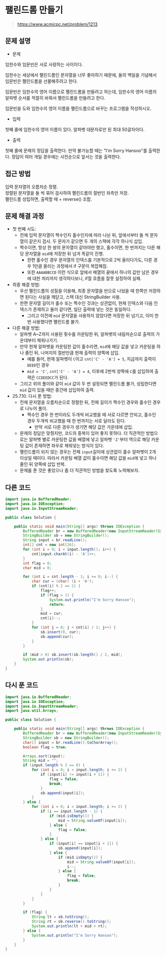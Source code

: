 # 팰린드롬 만들기

> https://www.acmicpc.net/problem/1213

## 문제 설명

- 문제

임한수와 임문빈은 서로 사랑하는 사이이다.

임한수는 세상에서 팰린드롬인 문자열을 너무 좋아하기 때문에, 둘의 백일을 기념해서 임문빈은 팰린드롬을 선물해주려고 한다.

임문빈은 임한수의 영어 이름으로 팰린드롬을 만들려고 하는데, 임한수의 영어 이름의 알파벳 순서를 적절히 바꿔서 팰린드롬을 만들려고 한다.

임문빈을 도와 임한수의 영어 이름을 팰린드롬으로 바꾸는 프로그램을 작성하시오.

- 입력

첫째 줄에 임한수의 영어 이름이 있다. 알파벳 대문자로만 된 최대 50글자이다.

- 출력

첫째 줄에 문제의 정답을 출력한다. 만약 불가능할 때는 "I'm Sorry Hansoo"를 출력한다. 정답이 여러 개일 경우에는 사전순으로 앞서는 것을 출력한다.

## 접근 방법

입력 문자열의 오름차순 정렬.  
정렬된 문자열을 둘 씩 묶어 검사하여 팰린드롬의 절반인 좌측만 저장.  
팰린드롬 성립하면, 출력할 때 + reverse() 조합.

## 문제 해결 과정

- 첫 번째 시도:
    - 전체 입력 문자열이 짝수인지 홀수인지에 따라 나뉜 뒤, 앞에서부터 둘 씩 문자열이 같은지 검사. 두 문자가 같으면 두 개의 스택에 각각 하나식 삽입.
    - 짝수이면, 항상 한 쌍의 문자열이 같아야만 했고, 홀수이면, 한 번까지는 다른 해당 문자열을 `mid`에 저장한 뒤 넘겨 똑같이 진행.
        - 한편 홀수인 경우 문자열의 인덱스를 기본적으로 2씩 올리다가도, 다른 경우 1만큼 올리는 과정에서 if 구문이 복잡해짐.
        - 또한 `AAAABBCCD` 이런 식으로 앞에서 배열의 끝에서 하나의 값만 남은 경우에 대한 처리까지 생각하다보니, if절 흐름을 잘못 설정하여 실패.
- 최종 해결 방법:
    - 우선 팰린드롬의 성질을 이용해, 최종 문자열을 반으로 나눴을 때 한쪽만 저장하면 된다는 사실을 깨닫고, 스택 대신 StringBuilder 사용.
    - 한편 문자열 길이가 홀수 또는 짝수인 것과는 상관없이, 현재 인덱스와 다음 인덱스가 존재하고 둘이 같다면, 일단 출력에 넣는 것은 동일하다.
        - 그리고 이전에 `mid` 문자열을 사용하지 않았다면 저장한 뒤 넘기고, 이미 한 번 사용했다면 팰린드롬 불가.
- 다른 해결 방법:
    - 알파벳 A~Z까지 사용된 횟수를 카운팅한 뒤, 알파벳의 내림차순으로 출력의 가운데부터 채워나가기.
    - 만약 현재 알파벳을 카운팅한 값이 홀수라면, `mid`에 해당 값을 넣고 카운팅을 하나 줄인 뒤, 나머지의 절반만큼 현재 출력의 양쪽에 삽입.
        - 예를 들어, 현재 알파벳이 `C`이고 `cnt['C' - 'A'] = 5`, 지금까지 출력이 `DEED`인 경우
        - `mid = 'C'`, `cnt['C' - 'A'] = 4`, 이후에 2번씩 양쪽에 `C`를 삽입하여 출력은 `CCDEEDCC`가 된다.
    - 그리고 위의 풀이와 같이 `mid` 값이 두 번 설정되면 팰린드롬 불가, 성립한다면 `mid` 값이 있을 때만 중간에 삽입하여 출력.
- 25.7.10. 다시 푼 방법:
    - 전체 문자열을 오름차순으로 정렬한 뒤, 전체 길이가 짝수인 경우와 홀수인 경우로 나누어 풀이.
        - 짝수인 경우 한 번이라도 두개씩 비교했을 때 서로 다르면 안되고, 홀수인 경우 두개씩 비교했을 때 한 번까지는 서로 달라도 된다.
            - 만약 서로 다른 경우가 생기면 해당 값은 가운데에 삽입.
    - 문제의 정답은 맞췄지만, 코드의 중복이 있어 좋지 못하다. 더 직관적인 방법으로는 알파벳 별로 카운팅한 값을 배열에 넣고 알파벳 `'Z'`부터 역으로 해당 카운팅 값이 존재하면 좌우로 채워넣는 방식이
      있다.
    - 팰린드롬이 되지 않는 경우는 전체 `input`길이에 상관없이 홀수 알파벳이 2개 이상일 때이다. 따라서 카운팅 배열 값이 홀수이면 해당 값을 `mid`에 넣고 하나 줄인 뒤 양쪽에 삽입 반복.
    - 문제를 푼 것은 좋았으나 좀 더 직관적인 방법을 찾도록 노력해보자.

## 다른 코드

```java
import java.io.BufferedReader;
import java.io.IOException;
import java.io.InputStreamReader;

public class Solution {

    public static void main(String[] args) throws IOException {
        BufferedReader br = new BufferedReader(new InputStreamReader(System.in));
        StringBuilder sb = new StringBuilder();
        String input = br.readLine();
        int[] cnt = new int[26];
        for (int i = 0; i < input.length(); i++) {
            cnt[input.charAt(i) - 'A']++;
        }
        int flag = 0;
        char mid = 0;

        for (int i = cnt.length - 1; i >= 0; i--) {
            char cur = (char) (i + 'A');
            if (cnt[i] % 2 == 1) {
                flag++;
                if (flag > 1) {
                    System.out.println("I'm Sorry Hansoo");
                    return;
                }
                mid = cur;
                cnt[i]--;
            }
            for (int j = 0; j < cnt[i] / 2; j++) {
                sb.insert(0, cur);
                sb.append(cur);
            }
        }

        if (mid > 0) sb.insert(sb.length() / 2, mid);
        System.out.println(sb);
    }
}
```

## 다시 푼 코드

```java
import java.io.BufferedReader;
import java.io.IOException;
import java.io.InputStreamReader;
import java.util.Arrays;

public class Solution {

    public static void main(String[] args) throws IOException {
        BufferedReader br = new BufferedReader(new InputStreamReader(System.in));
        StringBuilder sb = new StringBuilder();
        char[] input = br.readLine().toCharArray();
        boolean flag = true;

        Arrays.sort(input);
        String mid = "";
        if (input.length % 2 == 0) {
            for (int i = 0; i < input.length; i += 2) {
                if (input[i] != input[i + 1]) {
                    flag = false;
                    break;
                }
                sb.append(input[i]);
            }
        } else {
            for (int i = 0; i < input.length; i += 2) {
                if (i == input.length - 1) {
                    if (mid.isEmpty()) {
                        mid = String.valueOf(input[i]);
                    } else {
                        flag = false;
                    }
                } else {
                    if (input[i] == input[i + 1]) {
                        sb.append(input[i]);
                    } else {
                        if (mid.isEmpty()) {
                            mid = String.valueOf(input[i]);
                            i--;
                        } else {
                            flag = false;
                            break;
                        }
                    }
                }
            }
        }

        if (flag) {
            String lt = sb.toString();
            String rt = sb.reverse().toString();
            System.out.println(lt + mid + rt);
        } else {
            System.out.println("I'm Sorry Hansoo");
        }
    }
}
```